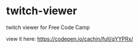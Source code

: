 # twitch-viewer
twitch viewer for Free Code Camp

view it here: https://codepen.io/cachin/full/qYYPRx/
